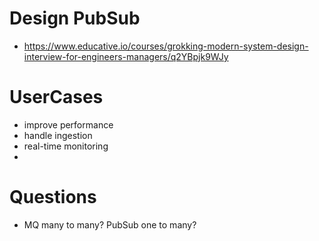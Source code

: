 # Design PubSub
- https://www.educative.io/courses/grokking-modern-system-design-interview-for-engineers-managers/q2YBpjk9WJy

# UserCases
- improve performance
- handle ingestion
- real-time monitoring
- 
# Questions
- MQ many to many? PubSub one to many?
